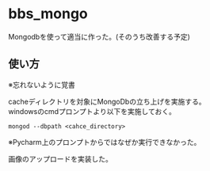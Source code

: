 # bbs_mongo
Mongodbを使って適当に作った。(そのうち改善する予定)

## 使い方
※忘れないように覚書

cacheディレクトリを対象にMongoDbの立ち上げを実施する。  
windowsのcmdプロンプトより以下を実施しておく。
```
mongod --dbpath <cahce_directory>
```
※Pycharm上のプロンプトからではなぜか実行できなかった。

画像のアップロードを実装した。
